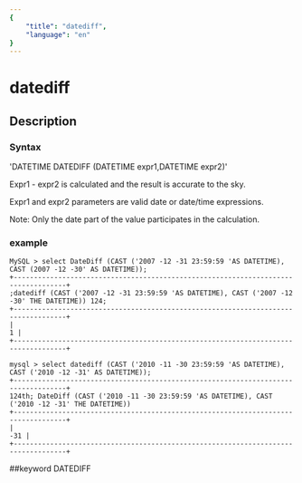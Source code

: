 ```yaml
---
{
    "title": "datediff",
    "language": "en"
}
---
```


# datediff
## Description
### Syntax

'DATETIME DATEDIFF (DATETIME expr1,DATETIME expr2)'


Expr1 - expr2 is calculated and the result is accurate to the sky.

Expr1 and expr2 parameters are valid date or date/time expressions.

Note: Only the date part of the value participates in the calculation.

### example

```
MySQL > select DateDiff (CAST ('2007 -12 -31 23:59:59 'AS DATETIME), CAST (2007 -12 -30' AS DATETIME));
+-----------------------------------------------------------------------------------+
;datediff (CAST ('2007 -12 -31 23:59:59 'AS DATETIME), CAST ('2007 -12 -30' THE DATETIME)) 124;
+-----------------------------------------------------------------------------------+
|                                                                                 1 |
+-----------------------------------------------------------------------------------+

mysql > select datediff (CAST ('2010 -11 -30 23:59:59 'AS DATETIME), CAST ('2010 -12 -31' AS DATETIME));
+-----------------------------------------------------------------------------------+
124th; DateDiff (CAST ('2010 -11 -30 23:59:59 'AS DATETIME), CAST ('2010 -12 -31' THE DATETIME))
+-----------------------------------------------------------------------------------+
|                                                                               -31 |
+-----------------------------------------------------------------------------------+
```
##keyword
DATEDIFF
